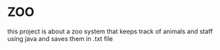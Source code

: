 # ZOO
this project is about a zoo system that keeps track of animals and staff using java and saves them in .txt file
